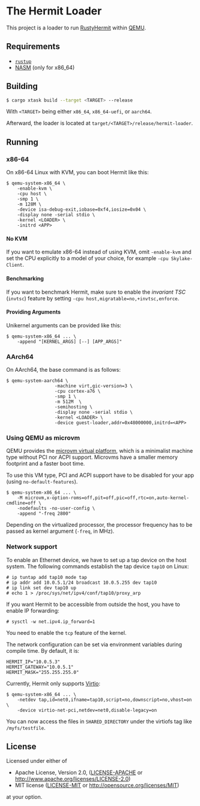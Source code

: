 # The Hermit Loader

This project is a loader to run [RustyHermit](https://github.com/hermitcore/libhermit-rs) within [QEMU](https://www.qemu.org).

## Requirements

* [`rustup`](https://www.rust-lang.org/tools/install)
* [NASM](https://nasm.us/) (only for x86_64)

## Building

```bash
$ cargo xtask build --target <TARGET> --release
```

With `<TARGET>` being either `x86_64`, `x86_64-uefi`, or `aarch64`.

Afterward, the loader is located at `target/<TARGET>/release/hermit-loader`.

## Running

### x86-64

On x86-64 Linux with KVM, you can boot Hermit like this:

```
$ qemu-system-x86_64 \
    -enable-kvm \
    -cpu host \
    -smp 1 \
    -m 128M \
    -device isa-debug-exit,iobase=0xf4,iosize=0x04 \
    -display none -serial stdio \
    -kernel <LOADER> \
    -initrd <APP>
```

#### No KVM

If you want to emulate x86-64 instead of using KVM, omit `-enable-kvm` and set the CPU explicitly to a model of your choice, for example `-cpu Skylake-Client`.

#### Benchmarking

If you want to benchmark Hermit, make sure to enable the _invariant TSC_ (`invtsc`) feature by setting `-cpu host,migratable=no,+invtsc,enforce`.

#### Providing Arguments

Unikernel arguments can be provided like this:

```
$ qemu-system-x86_64 ... \
    -append "[KERNEL_ARGS] [--] [APP_ARGS]"
```

### AArch64

On AArch64, the base command is as follows:

```
$ qemu-system-aarch64 \
                  -machine virt,gic-version=3 \
                  -cpu cortex-a76 \
                  -smp 1 \
                  -m 512M  \
                  -semihosting \
                  -display none -serial stdio \
                  -kernel <LOADER> \
                  -device guest-loader,addr=0x48000000,initrd=<APP>
```

### Using QEMU as microvm

QEMU provides the [microvm virtual platform], which is a minimalist machine type without PCI nor ACPI support.
Microvms have a smaller memory footprint and a faster boot time.

[microvm virtual platform]: https://qemu.readthedocs.io/en/latest/system/i386/microvm.html

To use this VM type, PCI and ACPI support have to be disabled for your app (using `no-default-features`).

```
$ qemu-system-x86_64 ... \
    -M microvm,x-option-roms=off,pit=off,pic=off,rtc=on,auto-kernel-cmdline=off \
    -nodefaults -no-user-config \
    -append "-freq 2800"
```

Depending on the virtualized processor, the processor frequency has to be passed as kernel argument (`-freq`, in MHz).

### Network support

To enable an Ethernet device, we have to set up a tap device on the host system.
The following commands establish the tap device `tap10` on Linux:

```
# ip tuntap add tap10 mode tap
# ip addr add 10.0.5.1/24 broadcast 10.0.5.255 dev tap10
# ip link set dev tap10 up
# echo 1 > /proc/sys/net/ipv4/conf/tap10/proxy_arp
```

If you want Hermit to be accessible from outside the host, you have to enable IP forwarding:
```
# sysctl -w net.ipv4.ip_forward=1
```

You need to enable the `tcp` feature of the kernel.

The network configuration can be set via environment variables during compile time.
By default, it is:

```
HERMIT_IP="10.0.5.3"
HERMIT_GATEWAY="10.0.5.1"
HERMIT_MASK="255.255.255.0"
```

Currently, Hermit only supports [Virtio]:

[Virtio]: https://www.redhat.com/en/blog/introduction-virtio-networking-and-vhost-net

```
$ qemu-system-x86_64 ... \
    -netdev tap,id=net0,ifname=tap10,script=no,downscript=no,vhost=on \
    -device virtio-net-pci,netdev=net0,disable-legacy=on
```

You can now access the files in `SHARED_DIRECTORY` under the virtiofs tag like `/myfs/testfile`.

## License

Licensed under either of

* Apache License, Version 2.0, ([LICENSE-APACHE](LICENSE-APACHE) or http://www.apache.org/licenses/LICENSE-2.0)
* MIT license ([LICENSE-MIT](LICENSE-MIT) or http://opensource.org/licenses/MIT)

at your option.
